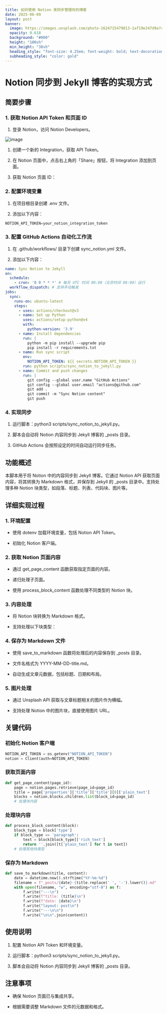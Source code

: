 ```yaml
---
title: 如何使用 Notion 来同步管理你的博客
date: 2025-06-09
layout: post
banner:
  image: https://images.unsplash.com/photo-1624715479813-1af19e247d9a?crop=entropy&cs=tinysrgb&fit=max&fm=jpg&ixid=M3w2OTIwMzJ8MHwxfHJhbmRvbXx8fHx8fHx8fDE3NDk0NTA4MTl8&ixlib=rb-4.1.0&q=80&w=1080
  opacity: 0.618
  background: "#000"
  height: "100vh"
  min_height: "38vh"
  heading_style: "font-size: 4.25em; font-weight: bold; text-decoration: underline"
  subheading_style: "color: gold"
---
```


# Notion 同步到 Jekyll 博客的实现方式

## 简要步骤

### 1. 获取 Notion API Token 和页面 ID

1. 登录 Notion，访问 Notion Developers。

![image](https://prod-files-secure.s3.us-west-2.amazonaws.com/a7a0cc5a-89b9-4cda-8686-1fba0ca52f40/d19c1afe-dea5-4312-9333-786b0ba83054/image.png?X-Amz-Algorithm=AWS4-HMAC-SHA256&X-Amz-Content-Sha256=UNSIGNED-PAYLOAD&X-Amz-Credential=ASIAZI2LB466QTSRR767%2F20250609%2Fus-west-2%2Fs3%2Faws4_request&X-Amz-Date=20250609T063338Z&X-Amz-Expires=3600&X-Amz-Security-Token=IQoJb3JpZ2luX2VjEMb%2F%2F%2F%2F%2F%2F%2F%2F%2F%2FwEaCXVzLXdlc3QtMiJIMEYCIQDaXDFumgkauDk3Y8dWoWCnvF5gjsSp2E%2B8RK7%2BqmovTAIhAKrRRNGHbIPtp8gpGWuSBUS1%2B%2BEmCUA28SjEeBTLFaHcKogECJ7%2F%2F%2F%2F%2F%2F%2F%2F%2F%2FwEQABoMNjM3NDIzMTgzODA1Igy0USk4CWs%2Ffxj%2BAeYq3AMxE%2Bg2g8G8294umFQp9sJ0CDo47QOrRoByrb87ULJJsct%2FAN5UgYmIxiGovT58DSCWJBO4eHxOSJ4PjVCulwgWFg8Zrg8%2FRvPmAQ5Y8rZDCoJw5ooX%2BmXYyGe5mhFs11dtB7KuthwHjqYeamrlp%2BYkpN57W6UuUEPL1fXCTAYiHQe8231vBzsBBvZwjRILmyP7Zs1b0yuR6Y9u%2B0ZrDGOVKqrrTuNEcYkZM9h9kRXZFx%2Be7YHIn0XyYLDA2UL5dNxbM%2Fff9JvEyznZA2PGeMvni6zxWzPc8Du3UrAZgapr38Z%2BuSKRQAkFqqfjS8kT6BxoGP7x62yGaRMGdh%2B6x4mthHIUTx3LsyFaEnTlbTUoUbk%2FXWV3wnRdarUkRBhGOEdkaQKZJOytUuvhWzH6Oau0f9eg3kROPs2EDRQFZ8ZSlqG5N8dkHYxRLAmVl9a0csu%2Bx7JJPpAoGrM5UdvKyQN6o1uB38kEGyQea85HT6Vgx8x0VqzD7APpGeRoNewdwtVMKjrhce6QJU7XrZqhHwDOiOl8ltE9O4zFod4muWoaqb%2BvHJtcjAKjvMrMTsIYwwNPlNizgIkzCz76XYu1qj%2F%2FnRogyxG9%2Bf4sVQKrPLCLIPF0%2BK7KXpvw3mIQRDDW3pnCBjqkAYT%2FRsSKncbm0xFVMj7kxuQOD1OHFpDTsman%2FrMJEghnCwKiarV6qmtNuCzMwstwpWG7jwXmN1x8a%2FUU0yu5W35O9S3tbyKVwhHdrUrgWIEnlXs250Vkbx1R01jjjjzaAgXUJk%2BR3NA%2FBzoEhm%2FNSife1jVGPwyl9S4FhxahgSoon2m1ZSRoKKUJysbac615XWj4ITp2HJu7dMMiK5iDsCdPjYgk&X-Amz-Signature=93665a98f91e01e85d3abd0080be9c570c43dfbe5728562bab8f9bb7cfd9f641&X-Amz-SignedHeaders=host&x-id=GetObject)

1. 创建一个新的 Integration，获取 API Token。

1. 在 Notion 页面中，点击右上角的「Share」按钮，将 Integration 添加到页面。

1. 获取 Notion 页面 ID：


### 2. 配置环境变量

1. 在项目根目录创建 .env 文件。

1. 添加以下内容：

```javascript
NOTION_API_TOKEN=your_notion_integration_token
```

### 3. 配置 GitHub Actions 自动化工作流

1. 在 .github/workflows/ 目录下创建 sync_notion.yml 文件。

1. 添加以下内容：

```yaml
name: Sync Notion to Jekyll
on:
  schedule:
    - cron: '0 0 * * *' # 每天 UTC 时间 00:00（北京时间 08:00）运行
  workflow_dispatch: # 支持手动触发
jobs:
  sync:
    runs-on: ubuntu-latest
    steps:
      - uses: actions/checkout@v3
      - name: Set up Python
        uses: actions/setup-python@v4
        with:
          python-version: '3.9'
      - name: Install dependencies
        run: |
          python -m pip install --upgrade pip
          pip install -r requirements.txt
      - name: Run sync script
        env:
          NOTION_API_TOKEN: ${{ secrets.NOTION_API_TOKEN }}
        run: python scripts/sync_notion_to_jekyll.py
      - name: Commit and push changes
        run: |
          git config --global user.name "GitHub Actions"
          git config --global user.email "actions@github.com"
          git add .
          git commit -m "Sync Notion content"
          git push
```

### 4. 实现同步

1. 运行脚本：python3 scripts/sync_notion_to_jekyll.py。

1. 脚本会自动将 Notion 内容同步到 Jekyll 博客的 _posts 目录。

1. GitHub Actions 会按照设定的时间自动运行同步任务。

## 功能概述

本脚本用于将 Notion 中的内容同步到 Jekyll 博客。它通过 Notion API 获取页面内容，将其转换为 Markdown 格式，并保存到 Jekyll 的 _posts 目录中。支持处理多种 Notion 块类型，如段落、标题、列表、代码块、图片等。

## 详细实现过程

### 1. 环境配置

- 使用 dotenv 加载环境变量，包括 Notion API Token。

- 初始化 Notion 客户端。

### 2. 获取 Notion 页面内容

- 通过 get_page_content 函数获取指定页面的内容。

- 递归处理子页面。

- 使用 process_block_content 函数处理不同类型的 Notion 块。

### 3. 内容处理

- 将 Notion 块转换为 Markdown 格式。

- 支持处理以下块类型：


### 4. 保存为 Markdown 文件

- 使用 save_to_markdown 函数将处理后的内容保存到 _posts 目录。

- 文件名格式为 YYYY-MM-DD-title.md。

- 自动生成文章元数据，包括标题、日期和布局。

### 5. 图片处理

- 通过 Unsplash API 获取与文章标题相关的图片作为横幅。

- 支持处理 Notion 中的图片块，直接使用图片 URL。

## 关键代码

### 初始化 Notion 客户端

```python
NOTION_API_TOKEN = os.getenv("NOTION_API_TOKEN")
notion = Client(auth=NOTION_API_TOKEN)
```

### 获取页面内容

```python
def get_page_content(page_id):
    page = notion.pages.retrieve(page_id=page_id)
    title = page['properties']['title']['title'][0]['plain_text']
    blocks = notion.blocks.children.list(block_id=page_id)
    # 处理块内容
```

### 处理块内容

```python
def process_block_content(block):
    block_type = block['type']
    if block_type == 'paragraph':
        text = block[block_type]['rich_text']
        return ''.join([t['plain_text'] for t in text])
    # 处理其他块类型
```

### 保存为 Markdown

```python
def save_to_markdown(title, content):
    date = datetime.now().strftime("%Y-%m-%d")
    filename = f"_posts/{date}-{title.replace(' ', '-').lower()}.md"
    with open(filename, "w", encoding="utf-8") as f:
        f.write("---\n")
        f.write(f"title: {title}\n")
        f.write(f"date: {date}\n")
        f.write("layout: post\n")
        f.write("---\n\n")
        f.write("\n\n".join(content))
```

## 使用说明

1. 配置 Notion API Token 和环境变量。

1. 运行脚本：python3 scripts/sync_notion_to_jekyll.py。

1. 脚本会自动将 Notion 内容同步到 Jekyll 博客的 _posts 目录。

## 注意事项

- 确保 Notion 页面已与集成共享。

- 根据需要调整 Markdown 文件的元数据和格式。